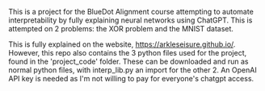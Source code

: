 This is a project for the BlueDot Alignment course attempting to automate interpretability by fully explaining neural networks using ChatGPT.
This is attempted on 2 problems: the XOR problem and the MNIST dataset.

This is fully explained on the website, https://arkleseisure.github.io/. However, this repo also contains the 3 python files used for the project, found in the 'project_code' folder.
These can be downloaded and run as normal python files, with interp_lib.py an import for the other 2. An OpenAI API key is needed as I'm not willing to pay for everyone's chatgpt access.

